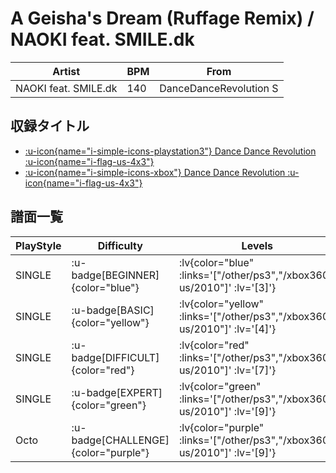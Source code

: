 # A Geisha's Dream (Ruffage Remix) / NAOKI feat. SMILE.dk

|Artist|BPM|From|
|------|---|----|
|NAOKI feat. SMILE.dk|140|DanceDanceRevolution S|

## 収録タイトル

- [ :u-icon{name="i-simple-icons-playstation3"} Dance Dance Revolution :u-icon{name="i-flag-us-4x3"} ](/other/ps3)
- [ :u-icon{name="i-simple-icons-xbox"} Dance Dance Revolution :u-icon{name="i-flag-us-4x3"} ](/xbox360-us/2010)

## 譜面一覧

|PlayStyle|Difficulty|Levels|Notes|Movie|
|---------|----------|------|-----|-----|
|SINGLE| :u-badge[BEGINNER]{color="blue"} | :lv{color="blue" :links='["/other/ps3","/xbox360-us/2010"]' :lv='[3]'} |103/0||
|SINGLE| :u-badge[BASIC]{color="yellow"} | :lv{color="yellow" :links='["/other/ps3","/xbox360-us/2010"]' :lv='[4]'} |129/30||
|SINGLE| :u-badge[DIFFICULT]{color="red"} | :lv{color="red" :links='["/other/ps3","/xbox360-us/2010"]' :lv='[7]'} |247/8||
|SINGLE| :u-badge[EXPERT]{color="green"} | :lv{color="green" :links='["/other/ps3","/xbox360-us/2010"]' :lv='[9]'} |401/50||
|Octo| :u-badge[CHALLENGE]{color="purple"} | :lv{color="purple" :links='["/other/ps3","/xbox360-us/2010"]' :lv='[9]'} |||
